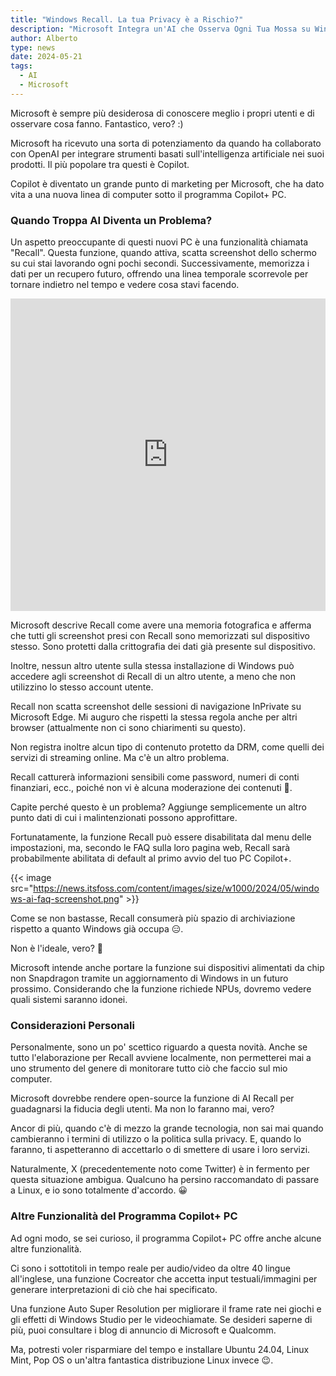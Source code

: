 ```yaml
---
title: "Windows Recall. La tua Privacy è a Rischio?"
description: "Microsoft Integra un'AI che Osserva Ogni Tua Mossa su Windows"
author: Alberto
type: news
date: 2024-05-21
tags:
  - AI
  - Microsoft
---
```


Microsoft è sempre più desiderosa di conoscere meglio i propri utenti e di osservare cosa fanno. Fantastico, vero? :)

Microsoft ha ricevuto una sorta di potenziamento da quando ha collaborato con OpenAI per integrare strumenti basati sull'intelligenza artificiale nei suoi prodotti. Il più popolare tra questi è Copilot.

Copilot è diventato un grande punto di marketing per Microsoft, che ha dato vita a una nuova linea di computer sotto il programma Copilot+ PC.

### Quando Troppa AI Diventa un Problema?

Un aspetto preoccupante di questi nuovi PC è una funzionalità chiamata "Recall". Questa funzione, quando attiva, scatta screenshot dello schermo su cui stai lavorando ogni pochi secondi. Successivamente, memorizza i dati per un recupero futuro, offrendo una linea temporale scorrevole per tornare indietro nel tempo e vedere cosa stavi facendo.

<iframe width="100%" height="500" src="https://www.youtube.com/embed/maC9iZMaAlM?si=A9-jkDxyCtGcGUgo" title="YouTube video player" frameborder="0" allow="accelerometer; autoplay; clipboard-write; encrypted-media; gyroscope; picture-in-picture; web-share" referrerpolicy="strict-origin-when-cross-origin" allowfullscreen></iframe>

Microsoft descrive Recall come avere una memoria fotografica e afferma che tutti gli screenshot presi con Recall sono memorizzati sul dispositivo stesso. Sono protetti dalla crittografia dei dati già presente sul dispositivo.

Inoltre, nessun altro utente sulla stessa installazione di Windows può accedere agli screenshot di Recall di un altro utente, a meno che non utilizzino lo stesso account utente.

Recall non scatta screenshot delle sessioni di navigazione InPrivate su Microsoft Edge. Mi auguro che rispetti la stessa regola anche per altri browser (attualmente non ci sono chiarimenti su questo).

Non registra inoltre alcun tipo di contenuto protetto da DRM, come quelli dei servizi di streaming online. Ma c'è un altro problema.

Recall catturerà informazioni sensibili come password, numeri di conti finanziari, ecc., poiché non vi è alcuna moderazione dei contenuti 🤯.

Capite perché questo è un problema? Aggiunge semplicemente un altro punto dati di cui i malintenzionati possono approfittare.

Fortunatamente, la funzione Recall può essere disabilitata dal menu delle impostazioni, ma, secondo le FAQ sulla loro pagina web, Recall sarà probabilmente abilitata di default al primo avvio del tuo PC Copilot+.


{{< image src="https://news.itsfoss.com/content/images/size/w1000/2024/05/windows-ai-faq-screenshot.png" >}}


Come se non bastasse, Recall consumerà più spazio di archiviazione rispetto a quanto Windows già occupa 😑.

Non è l'ideale, vero? 🤔

Microsoft intende anche portare la funzione sui dispositivi alimentati da chip non Snapdragon tramite un aggiornamento di Windows in un futuro prossimo. Considerando che la funzione richiede NPUs, dovremo vedere quali sistemi saranno idonei.

### Considerazioni Personali

Personalmente, sono un po' scettico riguardo a questa novità. Anche se tutto l'elaborazione per Recall avviene localmente, non permetterei mai a uno strumento del genere di monitorare tutto ciò che faccio sul mio computer.

Microsoft dovrebbe rendere open-source la funzione di AI Recall per guadagnarsi la fiducia degli utenti. Ma non lo faranno mai, vero?

Ancor di più, quando c'è di mezzo la grande tecnologia, non sai mai quando cambieranno i termini di utilizzo o la politica sulla privacy. E, quando lo faranno, ti aspetteranno di accettarlo o di smettere di usare i loro servizi.

Naturalmente, X (precedentemente noto come Twitter) è in fermento per questa situazione ambigua. Qualcuno ha persino raccomandato di passare a Linux, e io sono totalmente d'accordo. 😀

### Altre Funzionalità del Programma Copilot+ PC

Ad ogni modo, se sei curioso, il programma Copilot+ PC offre anche alcune altre funzionalità.

Ci sono i sottotitoli in tempo reale per audio/video da oltre 40 lingue all'inglese, una funzione Cocreator che accetta input testuali/immagini per generare interpretazioni di ciò che hai specificato.

Una funzione Auto Super Resolution per migliorare il frame rate nei giochi e gli effetti di Windows Studio per le videochiamate. Se desideri saperne di più, puoi consultare i blog di annuncio di Microsoft e Qualcomm.

Ma, potresti voler risparmiare del tempo e installare Ubuntu 24.04, Linux Mint, Pop OS o un'altra fantastica distribuzione Linux invece 😉.
